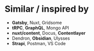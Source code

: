 <!-- <div>

# Supports

- Markdown, YAML, MDX (WIP)
- TypeScript API + **typings** streaming
- Medias assets: **images** (WIP)

</div> -->

<div>

# Similar / inspired by

- **Gatsby**, Nuxt, Gridsome
- **tRPC**, **GraphQL**, Mongo API
- **nuxt/content**, Docus, **Contentlayer**
- Dendron, **Obsidian**, Ulysses
- **Strapi**, Postman, VS Code

</div>

<!-- <div>

# Built with

- Astro and Vite ecosystems
- unified ecosystem: remark, retext…
- JSONSchema, AJV, json-schema-to-ts

</div> -->
